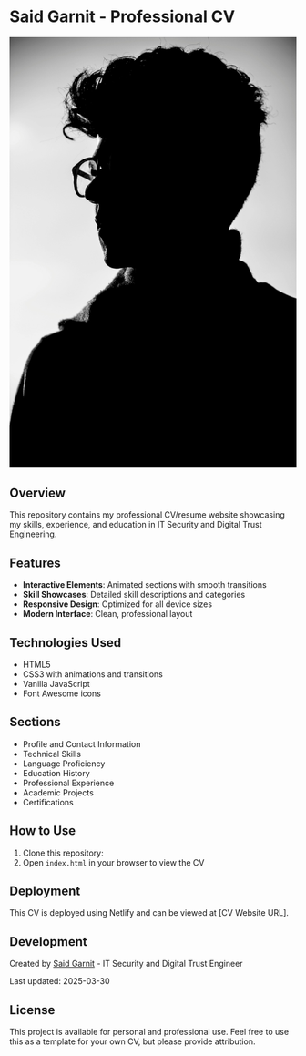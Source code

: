 # Said Garnit - Professional CV

![CV Preview](https://github.com/Saidgarnit/CV-/blob/main/1.jpg?raw=true)

## Overview

This repository contains my professional CV/resume website showcasing my skills, experience, and education in IT Security and Digital Trust Engineering.

## Features

- **Interactive Elements**: Animated sections with smooth transitions
- **Skill Showcases**: Detailed skill descriptions and categories
- **Responsive Design**: Optimized for all device sizes
- **Modern Interface**: Clean, professional layout

## Technologies Used

- HTML5
- CSS3 with animations and transitions
- Vanilla JavaScript
- Font Awesome icons

## Sections

- Profile and Contact Information
- Technical Skills
- Language Proficiency
- Education History
- Professional Experience
- Academic Projects
- Certifications

## How to Use

1. Clone this repository:
2. Open `index.html` in your browser to view the CV

## Deployment

This CV is deployed using Netlify and can be viewed at [CV Website URL].

## Development

Created by [Said Garnit](https://github.com/Saidgarnit) - IT Security and Digital Trust Engineer

Last updated: 2025-03-30

## License

This project is available for personal and professional use. Feel free to use this as a template for your own CV, but please provide attribution.
